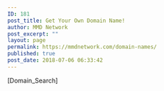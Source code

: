 ```yaml
---
ID: 181
post_title: Get Your Own Domain Name!
author: MMD Network
post_excerpt: ""
layout: page
permalink: https://mmdnetwork.com/domain-names/
published: true
post_date: 2018-07-06 06:33:42
---
```

[Domain_Search]